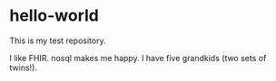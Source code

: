 # hello-world
This is my test repository.

I like FHIR. nosql makes me happy.
I have five grandkids (two sets of twins!).
